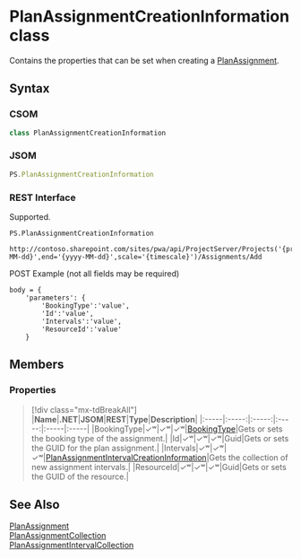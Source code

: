 [comment]: # (Name:PlanAssignmentCreationInformation)
[comment]: # (Name:Microsoft.ProjectServer.PlanAssignmentCreationInformation)
[comment]: # (Type:class)
[comment]: # (Status:Verified)

# <a name="name"></a>PlanAssignmentCreationInformation class

<a name="description"></a>Contains the properties that can be set when creating a [PlanAssignment](PlanAssignment.md).

## <a name="syntax"></a>Syntax

### CSOM

```cs
class PlanAssignmentCreationInformation 
```
### JSOM

```javascript
PS.PlanAssignmentCreationInformation
```
### REST Interface

Supported.

```
PS.PlanAssignmentCreationInformation

http://contoso.sharepoint.com/sites/pwa/api/ProjectServer/Projects('{projectid}')/GetResourcePlanByUrl(start='{yyyy-MM-dd}',end='{yyyy-MM-dd}',scale='{timescale}')/Assignments/Add
```
POST Example (not all fields may be required)
```
body = {
	'parameters': {
		'BookingType':'value', 
		'Id':'value', 
		'Intervals':'value', 
		'ResourceId':'value'		
	}
```

## <a name="members"></a>Members

### <a name="properties"></a>Properties
> [!div class="mx-tdBreakAll"]
|**Name**|**.NET**|**JSOM**|**REST**|**Type**|**Description**|
|:-----|:-----:|:-----:|:-----:|:-----|:-----|
|<a name="BookingType"></a>BookingType|&#x2713;&#x02B7;|&#x2713;&#x02B7;|&#x2713;&#x02B7;|[BookingType](BookingType.md)|Gets or sets the booking type of the assignment.|
|<a name="Id"></a>Id|&#x2713;&#x02B7;|&#x2713;&#x02B7;|&#x2713;&#x02B7;|Guid|Gets or sets the GUID for the plan assignment.|
|<a name="Intervals"></a>Intervals|&#x2713;&#x02B7;|&#x2713;&#x02B7;|&#x2713;&#x02B7;|[PlanAssignmentIntervalCreationInformation](PlanAssignmentIntervalCreationInformation.md)|Gets the collection of new assignment intervals.|
|<a name="ResourceId"></a>ResourceId|&#x2713;&#x02B7;|&#x2713;&#x02B7;|&#x2713;&#x02B7;|Guid|Gets or sets the GUID of the resource.|

## <a name="seeAlso"></a>See Also

[PlanAssignment](PlanAssignment.md)<br/>
[PlanAssignmentCollection](PlanAssignmentCollection.md)<br/>
[PlanAssignmentIntervalCollection](PlanAssignmentIntervalCollection.md)
